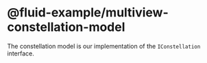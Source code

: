 # @fluid-example/multiview-constellation-model

The constellation model is our implementation of the `IConstellation` interface.
